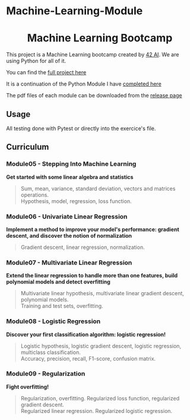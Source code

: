 # Machine-Learning-Module

<h1 align="center">
  Machine Learning Bootcamp
</h1>

This project is a Machine Learning bootcamp created by [42 AI](http://www.42ai.fr). We are using Python for all of it.

You can find the [full project here](https://github.com/42-AI/bootcamp_machine-learning/)

It is a continuation of the Python Module I have [completed here](https://github.com/gavizet/Python-Module)

The pdf files of each module can be downloaded from the [release page](https://github.com/42-AI/bootcamp_machine_learning/releases)

## Usage
All testing done with Pytest or directly into the exercice's file.

## Curriculum

### Module05 - Stepping Into Machine Learning

**Get started with some linear algebra and statistics**

> Sum, mean, variance, standard deviation, vectors and matrices operations.  
> Hypothesis, model, regression, loss function.

### Module06 - Univariate Linear Regression

**Implement a method to improve your model's performance: **gradient descent**, and discover the notion of normalization**

> Gradient descent, linear regression, normalization.

### Module07 - Multivariate Linear Regression

**Extend the linear regression to handle more than one features, build polynomial models and detect overfitting**

> Multivariate linear hypothesis, multivariate linear gradient descent, polynomial models.  
> Training and test sets, overfitting.

### Module08 - Logistic Regression

**Discover your first classification algorithm: logistic regression!**

> Logistic hypothesis, logistic gradient descent, logistic regression, multiclass classification.  
> Accuracy, precision, recall, F1-score, confusion matrix.

### Module09 - Regularization

**Fight overfitting!**

> Regularization, overfitting. Regularized loss function, regularized gradient descent.  
> Regularized linear regression. Regularized logistic regression.